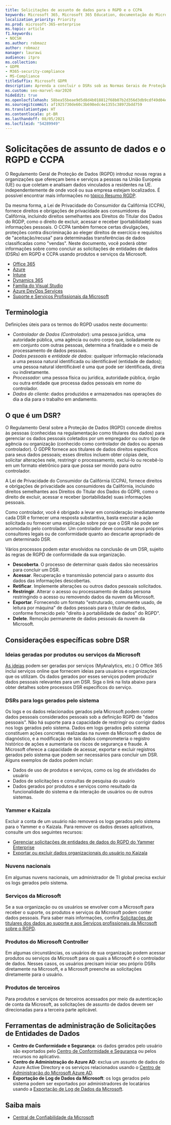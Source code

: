 ```yaml
---
title: Solicitações de assunto de dados para o RGPD e o CCPA
keywords: Microsoft 365, Microsoft 365 Education, documentação do Microsoft 365, RGPD, CCPA
localization_priority: Priority
ms.prod: microsoft-365-enterprise
ms.topic: article
f1.keywords:
- NOCSH
ms.author: robmazz
author: robmazz
manager: laurawi
audience: itpro
ms.collection:
- GDPR
- M365-security-compliance
- MS-Compliance
titleSuffix: Microsoft GDPR
description: Aprenda a concluir o DSRs sob as Normas Gerais de Proteção de Dados (GPDR) e a Lei de Privacidade do Consumidor da Califórnia (CCPA) usando produtos e serviços da Microsoft.
ms.custom: seo-marvel-mar2020
hideEdit: true
ms.openlocfilehash: 58bea55beae9d5d8d4b018812f68b07b2d356d3db9cdf49d04ef8523e4db0b5b
ms.sourcegitcommit: af1925730de60c3b698edc4e1355c38972bdd759
ms.translationtype: HT
ms.contentlocale: pt-BR
ms.lasthandoff: 08/05/2021
ms.locfileid: "54289949"
---
```

# <a name="data-subject-requests-and-the-gdpr-and-ccpa"></a>Solicitações de assunto de dados e o RGPD e CCPA

O Regulamento Geral de Proteção de Dados (RGPD) introduz novas regras a organizações que ofereçam bens e serviços a pessoas na União Europeia (UE) ou que coletam e analisam dados vinculados a residentes na UE. independentemente de onde você ou sua empresa estejam localizados. É possível encontrar mais informações no [tópico Resumo RGDP](gdpr.md).

Da mesma forma, a Lei de Privacidade do Consumidor da Califórnia (CCPA), fornece direitos e obrigações de privacidade aos consumidores da Califórnia, incluindo direitos semelhantes aos Direitos do Titular dos Dados do RGDP, como o direito de excluir, acessar e receber (portabilidade) suas informações pessoais.  O CCPA também fornece certas divulgações, proteções contra discriminação ao eleger direitos de exercício e requisitos de "aceitação/recusa" para determinadas transferências de dados classificadas como "vendas". Neste documento, você poderá obter informações sobre como concluir as solicitações de entidades de dados (DSRs) em RGPD e CCPA usando produtos e serviços da Microsoft.

- [Office 365](gdpr-dsr-Office365.md)
- [Azure](gdpr-dsr-Azure.md)
- [Intune](gdpr-dsr-Intune.md)
- [Dynamics 365](gdpr-dsr-Dynamics365.md)
- [Família do Visual Studio](gdpr-dsr-visual-studio-family.md)
- [Azure DevOps Services](gdpr-dsr-vsts.md)
- [Suporte e Serviços Profissionais da Microsoft](gdpr-dsr-prof-services.md)

## <a name="terminology"></a>Terminologia

Definições úteis para os termos do RGPD usados neste documento:

- *Controlador de Dados (Controlador*): uma pessoa jurídica, uma autoridade pública, uma agência ou outro corpo que, isoladamente ou em conjunto com outras pessoas, determina a finalidade e o meio de processamento de dados pessoais.  
- *Dados pessoais* e *entidade de dados*: qualquer informação relacionada a uma pessoa natural identificada ou identificável (entidade de dados); uma pessoa natural identificável é uma que pode ser identificada, direta ou indiretamente.  
- *Processador:* uma pessoa física ou jurídica, autoridade pública, órgão ou outra entidade que processa dados pessoais em nome do controlador.  
- *Dados do cliente*: dados produzidos e armazenados nas operações do dia a dia para o trabalho em andamento.

## <a name="what-is-a-dsr"></a>O que é um DSR?

O Regulamento Geral sobre a Proteção de Dados (RGPD) concede direitos às pessoas (conhecidas na regulamentação como titulares dos dados) para gerenciar os dados pessoais coletados por um empregador ou outro tipo de agência ou organização (conhecido como controlador de dados ou apenas controlador). O GDPR fornece aos titulares de dados direitos específicos para seus dados pessoais; esses direitos incluem obter cópias dele, solicitar alterações nele, restringir o processamento, excluí-lo ou recebê-lo em um formato eletrônico para que possa ser movido para outro controlador.

A Lei de Privacidade do Consumidor da Califórnia (CCPA), fornece direitos e obrigações de privacidade aos consumidores da Califórnia, incluindo direitos semelhantes aos Direitos do Titular dos Dados do GDPR, como o direito de excluir, acessar e receber (portabilidade) suas informações pessoais.  

Como controlador, você é obrigado a levar em consideração imediatamente cada DSR e fornecer uma resposta substantiva, basta executar a ação solicitada ou fornecer uma explicação sobre por que o DSR não pode ser acomodado pelo controlador. Um controlador deve consultar seus próprios consultores legais ou de conformidade quanto ao descarte apropriado de um determinado DSR.

Vários processos podem estar envolvidos na conclusão de um DSR, sujeito às regras de RGPD de conformidade da sua organização.
  
- **Descoberta**. O processo de determinar quais dados são necessários para concluir um DSR.
- **Acessar**. Recuperação e transmissão potencial para o assunto dos dados das informações descobertas.
- **Retificar**. Implemente alterações ou outros dados pessoais solicitados.
- **Restringir**. Alterar o acesso ou processamento de dados persona restringindo o acesso ou removendo dados da nuvem da Microsoft.
- **Exportar**. Fornecendo um formato "estruturado, comumente usado, de leitura por máquina" de dados pessoais para o titular de dados, conforme fornecido pelo "direito à portabilidade de dados" do RGPD".
- **Delete**. Remoção permanente de dados pessoais da nuvem da Microsoft.

## <a name="specific-dsr-considerations"></a>Considerações específicas sobre DSR

### <a name="insights-generated-by-microsoft-products-or-services"></a>Ideias geradas por produtos ou serviços da Microsoft

[As ideias](/microsoft-365/compliance/gdpr-dsr-office365#part-2-responding-to-dsrs-with-respect-to-insights-generated-by-office-365) podem ser geradas por serviços (MyAnalytics, etc.) O Office 365 inclui serviços online que fornecem ideias para usuários e organizações que os utilizam. Os dados gerados por esses serviços podem produzir dados pessoais relevantes para um DSR. Siga o link na lista abaixo para obter detalhes sobre processos DSR específicos do serviço.  

### <a name="dsrs-for-system-generated-logs"></a>DSRs para logs gerados pelo sistema

Os logs e os dados relacionados gerados pela Microsoft podem conter dados pessoais considerados pessoais sob a definição RGPD de "dados pessoais". Não há suporte para a capacidade de restringir ou corrigir dados nos logs gerados pelo sistema. Dados em logs gerados pelo sistema constituem ações concretas realizadas na nuvem da Microsoft e dados de diagnóstico, e a modificação de tais dados comprometeria o registro histórico de ações e aumentaria os riscos de segurança e fraude. A Microsoft oferece a capacidade de acessar, exportar e excluir registros gerados pelo sistema que podem ser necessários para concluir um DSR. Alguns exemplos de dados podem incluir:  

- Dados de uso de produtos e serviços, como os log de atividades do usuário
- Dados de solicitações e consultas de pesquisa do usuário
- Dados gerados por produtos e serviços como resultado da funcionalidade do sistema e da interação de usuários ou de outros sistemas.  

### <a name="yammer-and-kaizala"></a>Yammer e Kaizala

Excluir a conta de um usuário não removerá os logs gerados pelo sistema para o Yammer e o Kaizala. Para remover os dados desses aplicativos, consulte um dos seguintes recursos:

- [Gerenciar solicitações de entidades de dados do RGPD do Yammer Enterprise](/yammer/manage-security-and-compliance/gdpr-requests-in-yammer-enterprise)
- [Exportar ou excluir dados organizacionais do usuário no Kaizala](/office365/kaizala/export-or-delete-a-user-s-data)

### <a name="national-clouds"></a>Nuvens nacionais

Em algumas nuvens nacionais, um administrador de TI global precisa excluir os logs gerados pelo sistema.

### <a name="microsoft-services"></a>Serviços da Microsoft

Se a sua organização ou os usuários se envolver com a Microsoft para receber o suporte, os produtos e serviços da Microsoft podem conter dados pessoais. Para saber mais informações, confira [Solicitações de titulares dos dados ao suporte e aos Serviços profissionais da Microsoft sobre o RGPD](gdpr-dsr-prof-services.md).

### <a name="microsoft-controller-products"></a>Produtos do Microsoft Controller

Em algumas circunstâncias, os usuários de sua organização podem acessar produtos ou serviços da Microsoft para os quais a Microsoft é o controlador de dados. Nesses casos, os usuários precisam iniciar seu próprio DSRs diretamente na Microsoft, e a Microsoft preenche as solicitações diretamente para o usuário.

### <a name="third-party-products"></a>Produtos de terceiros

Para produtos e serviços de terceiros acessados por meio da autenticação de conta da Microsoft, as solicitações de assunto de dados devem ser direcionadas para a terceira parte aplicável.

## <a name="data-subject-request-admin-tools"></a>Ferramentas de administração de Solicitações de Entidades de Dados

- **Centro de Conformidade e Segurança**: os dados gerados pelo usuário são exportados pelo [Centro de Conformidade e Segurança](https://aka.ms/stpsecurityandcompliance) ou pelos recursos no aplicativo.
- **Centro de Administração do Azure AD**: exclua um assunto de dados do Azure Active Directory e os serviços relacionados usando o [Centro de Administração do Microsoft Azure AD](https://ms.portal.azure.com/#blade/Microsoft_AAD_IAM/UserManagementMenuBlade/Allusers/menuId/).
- **Exportação de Log de Dados da Microsoft**: os logs gerados pelo sistema podem ser exportados por administradores de locatários usando a [Exportação de Log de Dados da Microsoft](https://aka.ms/MicrosoftGDPR).

## <a name="learn-more"></a>Saiba mais

- [Central de Confiabilidade da Microsoft](https://www.microsoft.com/trust-center/privacy/gdpr-overview)
